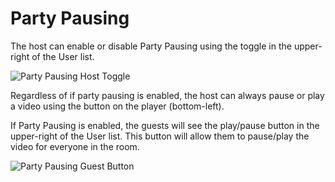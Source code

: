
# Party Pausing

The host can enable or disable Party Pausing using the toggle in the upper-right of the User list.

![Party Pausing Host Toggle](/img/how-tos/party-pausing/PartyPausing-HostToggle.png)

Regardless of if party pausing is enabled, the host can always pause or play a video using the button on the player (bottom-left).

If Party Pausing is enabled, the guests will see the play/pause button in the upper-right of the User list. This button will allow them to pause/play the video for everyone in the room.

![Party Pausing Guest Button](/img/how-tos/party-pausing/PartyPausing-GuestButton.png)
